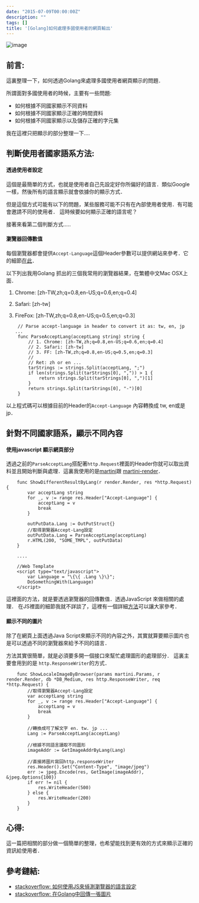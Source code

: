 ```yaml
---
date: "2015-07-09T00:00:00Z"
description: ""
tags: []
title: '[Golang]如何處理多國使用者的網頁輸出'
---
```


![image](http://lh4.ggpht.com/-Gr_pNx2emRs/UpCz3yB40bI/AAAAAAAAB4E/VOLcEp8OsSA/image_thumb4.png?imgmax=800)

## 前言:

這裏整理一下，如何透過Golang來處理多國使用者網頁顯示的問題． 

所謂面對多國使用者的時候，主要有一些問題:

- 如何根據不同國家顯示不同資料
- 如何根據不同國家顯示正確的時間資料
- 如何根據不同國家顯示以及儲存正確的字元集

我在這裡只把顯示的部分整理一下....


## 判斷使用者國家語系方法:

#### 透過使用者設定

這個是最簡單的方式，也就是使用者自己先設定好你所偏好的語言．類似Google一樣，然後所有的語言顯示就會依據你的顯示方式．

但是這個方式可能有以下的問題，某些服務可能不只有在內部使用者使用．有可能會邀請不同的使用者． 這時候要如何顯示正確的語言呢？  

接著來看第二個判斷方式.....


#### 瀏覽器回傳數值

每個瀏覽器都會提供`Accept-Language`這個Header參數可以提供網站來參考．它的細節[在此](http://www.w3.org/International/questions/qa-accept-lang-locales)．

以下列出我用Golang 抓出的三個我常用的瀏覽器結果，在繁體中文Mac OSX上面．

1. Chrome: [zh-TW,zh;q=0.8,en-US;q=0.6,en;q=0.4]
2. Safari: [zh-tw]
3. FireFox: [zh-TW,zh;q=0.8,en-US;q=0.5,en;q=0.3]

        // Parse accept-language in header to convert it as: tw, en, jp ...
        func ParseAcceptLang(acceptLang string) string {
        	// 1. Chrome: [zh-TW,zh;q=0.8,en-US;q=0.6,en;q=0.4]
        	// 2. Safari: [zh-tw]
        	// 3. FF: [zh-TW,zh;q=0.8,en-US;q=0.5,en;q=0.3]
        	//
        	// Ret: zh or en ...
        	tarStrings := strings.Split(acceptLang, ";")
        	if len(strings.Split(tarStrings[0], ",")) > 1 {
        		return strings.Split(tarStrings[0], ",")[1]
        	}
        	return strings.Split(tarStrings[0], "-")[0]
        }

以上程式碼可以根據目前的Header的`Accept-Language` 內容轉換成 tw, en或是jp． 

##  針對不同國家語系，顯示不同內容

#### 使用javascript 顯示網頁部分

透過之前的`ParseAcceptLang`搭配著`http.Request`裡面的Header你就可以取出資料並且開始判斷與處理．這裏我使用的是[martini](https://github.com/go-martini/martini)跟 [martini-render](https://github.com/martini-contrib/render)．

        func ShowDifferentResultByLang(r render.Render, res *http.Request) {
        	var acceptLang string
        	for _, v := range res.Header["Accept-Language"] {
        		acceptLang = v
        		break
        	}
        
        	outPutData.Lang := OutPutStruct{}
            //取得瀏覽器Accept-Lang設定
            outPutData.Lang = ParseAcceptLang(acceptLang)
            r.HTML(200, "SOME_TMPL", outPutData)
        }
        
        ....
        
        //Web Template
        <script type="text/javascript">
            var Language = "\{\{ .Lang \}\}";
            DoSomethingWith(Language)
        </script>
 

這裡面的方法，就是要透過瀏覽器的回傳數值．透過JavaScript 來做相關的處理．  在JS裡面的細節我就不詳談了，這裡有一個詳細[方法](http://stackoverflow.com/questions/1043339/javascript-for-detecting-browser-language-preference)可以讓大家參考．

#### 顯示不同的圖片

除了在網頁上面透過Java Script來顯示不同的內容之外，其實就算要顯示圖片也是可以透過不同的瀏覽器來給予不同的語言．

方法其實很簡單，就是必須要多開一個接口來幫忙處理圖形的處理部分． 這裏主要會用到的是 `http.ResponseWriter`的方式．


        func ShowLocaleImageByBrowser(params martini.Params, r render.Render, db *DB_Medium, res http.ResponseWriter, req *http.Request) {
            //取得瀏覽器Accept-Lang設定
        	var acceptLang string
        	for _, v := range res.Header["Accept-Language"] {
        		acceptLang = v
        		break
        	}

            //轉換成可了解文字 en. tw. jp ...
            Lang := ParseAcceptLang(acceptLang)
            
            //根據不同語言讀取不同圖形
            imageAddr := GetImageAddrByLang(Lang)
            
            //直接將圖片寫回http.responseWriter
        	res.Header().Set("Content-Type", "image/jpeg")
        	err := jpeg.Encode(res, GetImage(imageAddr), &jpeg.Options{100})
        	if err != nil {
        		res.WriteHeader(500)
        	} else {
        		res.WriteHeader(200)
        	}
        }

	
## 心得:

這一篇把相關的部分做一個簡單的整理，也希望能找到更有效的方式來顯示正確的資訊給使用者．

## 參考鏈結:

- [stackoverflow: 如何使用JS來偵測瀏覽器的語言設定](http://stackoverflow.com/questions/1043339/javascript-for-detecting-browser-language-preference)
- [stackoverflow: 在Golang中回傳一張圖片](http://stackoverflow.com/questions/1043339/javascript-for-detecting-browser-language-preference)
